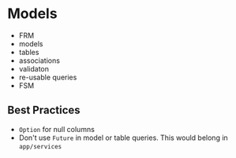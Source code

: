 # Models

- FRM
- models
- tables
- associations
- validaton
- re-usable queries
- FSM

## Best Practices

- `Option` for null columns
- Don't use `Future` in model or table queries. This would belong in
  `app/services`
